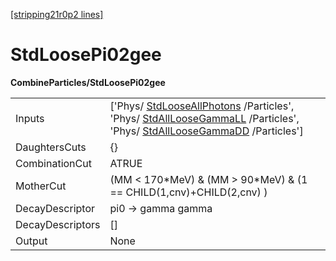 [[stripping21r0p2 lines]](./stripping21r0p2-commonparticles)

# StdLoosePi02gee

**CombineParticles/StdLoosePi02gee**

|                  |                                                                                                                                                                                                                                                 |
|------------------|-------------------------------------------------------------------------------------------------------------------------------------------------------------------------------------------------------------------------------------------------|
| Inputs           | ['Phys/ [StdLooseAllPhotons](./stripping21r0p2-stdlooseallphotons) /Particles', 'Phys/ [StdAllLooseGammaLL](./stripping21r0p2-stdallloosegammall) /Particles', 'Phys/ [StdAllLooseGammaDD](./stripping21r0p2-stdallloosegammadd) /Particles'] |
| DaughtersCuts    | {}                                                                                                                                                                                                                                              |
| CombinationCut   | ATRUE                                                                                                                                                                                                                                           |
| MotherCut        | (MM \< 170\*MeV) & (MM \> 90\*MeV) & (1 == CHILD(1,cnv)+CHILD(2,cnv) )                                                                                                                                                                          |
| DecayDescriptor  | pi0 -\> gamma gamma                                                                                                                                                                                                                             |
| DecayDescriptors | []                                                                                                                                                                                                                                            |
| Output           | None                                                                                                                                                                                                                                            |
